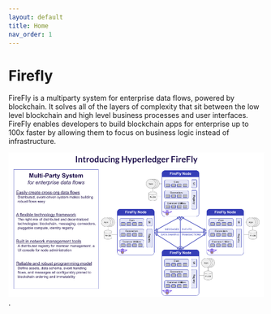 ```yaml
---
layout: default
title: Home 
nav_order: 1
---
```


# Firefly

FireFly is a multiparty system for enterprise data flows, powered by blockchain. It solves all of the layers of complexity that sit between the low level blockchain and high level business processes and user interfaces. FireFly enables developers to build blockchain apps for enterprise up to 100x faster by allowing them to focus on business logic instead of infrastructure.

![Intro to FireFly](./images/intro_to_firefly_teaser.png "Intro to FireFly").
